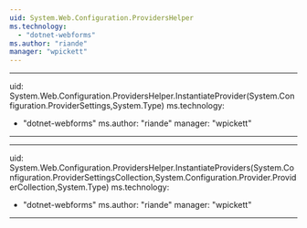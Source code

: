 ```yaml
---
uid: System.Web.Configuration.ProvidersHelper
ms.technology: 
  - "dotnet-webforms"
ms.author: "riande"
manager: "wpickett"
---
```


---
uid: System.Web.Configuration.ProvidersHelper.InstantiateProvider(System.Configuration.ProviderSettings,System.Type)
ms.technology: 
  - "dotnet-webforms"
ms.author: "riande"
manager: "wpickett"
---

---
uid: System.Web.Configuration.ProvidersHelper.InstantiateProviders(System.Configuration.ProviderSettingsCollection,System.Configuration.Provider.ProviderCollection,System.Type)
ms.technology: 
  - "dotnet-webforms"
ms.author: "riande"
manager: "wpickett"
---
